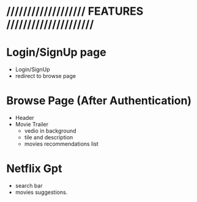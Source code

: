 # /////////////////// FEATURES /////////////////////

# Login/SignUp page

- Login/SignUp
- redirect to browse page

# Browse Page (After Authentication)

- Header
- Movie Trailer
  - vedio in background
  - tile and description
  - movies recommendations list

# Netflix Gpt

- search bar
- movies suggestions.
